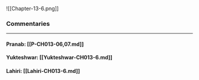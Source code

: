 ![[Chapter-13-6.png]]

### Commentaries

---

#### Pranab: [[P-CH013-06,07.md]]

#### Yukteshwar: [[Yukteshwar-CH013-6.md]]

#### Lahiri: [[Lahiri-CH013-6.md]]
